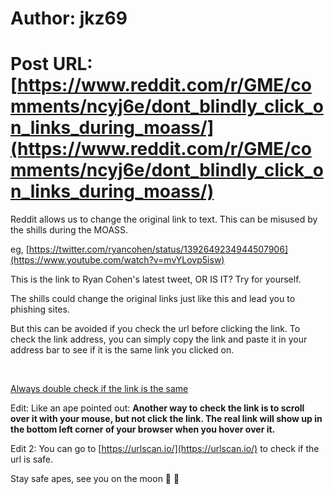 # Author: jkz69
# Post URL: [https://www.reddit.com/r/GME/comments/ncyj6e/dont_blindly_click_on_links_during_moass/](https://www.reddit.com/r/GME/comments/ncyj6e/dont_blindly_click_on_links_during_moass/)


Reddit allows us to change the original link to text. This can be misused by the shills during the MOASS.

eg, [https://twitter.com/ryancohen/status/1392649234944507906](https://www.youtube.com/watch?v=mvYLovp5isw)

This is the link to Ryan Cohen's latest tweet, OR IS IT? Try for yourself.

The shills could change the original links just like this and lead you to phishing sites.

But this can be avoided if you check the url before clicking the link. To check the link address, you can simply copy the link and paste it in your address bar to see if it is the same link you clicked on.

&#x200B;

[ Always double check if the link is the same ](https://preview.redd.it/chdswuet9az61.png?width=665&format=png&auto=webp&s=ec1730e277d4d2eb0825e60779065e922f78ed51)

Edit: Like an ape pointed out: **Another way to check the link is to scroll over it with your mouse, but not click the link. The real link will show up in the bottom left corner of your browser when you hover over it.**

 Edit 2: You can go to [https://urlscan.io/](https://urlscan.io/) to check if the url is safe. 

Stay safe apes, see you on the moon 🚀 🚀